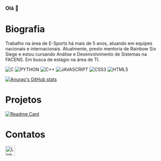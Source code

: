### Olá 👋

# Biografia

Trabalho na área de E-Sports há mais de 5 anos, atuando em equipes nacionais e internacionais. Atualmente, presto mentoria de Rainbow Six Siege e estou cursando Análise e Desenvolvimento de Sistemas na FACENS. Em busca de estágio na área de TI.

![C](https://img.shields.io/badge/C-00599C?style=for-the-badge&logo=c&logoColor=white)
![PYTHON](https://img.shields.io/badge/Python-FFD43B?style=for-the-badge&logo=python&logoColor=blue)
![C++](https://img.shields.io/badge/C%2B%2B-00599C?style=for-the-badge&logo=c%2B%2B&logoColor=white)
![JAVASCRIPT](https://img.shields.io/badge/JavaScript-323330?style=for-the-badge&logo=javascript&logoColor=F7DF1E)
![CSS3](https://img.shields.io/badge/CSS3-1572B6?style=for-the-badge&logo=css3&logoColor=white)
![HTML5](https://img.shields.io/badge/HTML5-E34F26?style=for-the-badge&logo=html5&logoColor=white)

[![Anurag's GitHub stats](https://github-readme-stats.vercel.app/api?username=pedropzd&theme=dracula)](https://github.com/anuraghazra/github-readme-stats)

# Projetos

[![Readme Card](https://github-readme-stats.vercel.app/api/pin/?username=pedropzd&repo=pedropzd.github.io&theme=dracula)](https://github.com/anuraghazra/github-readme-stats)

# Contatos

[<img src='https://img.shields.io/badge/LinkedIn-0077B5?style=for-the-badge&logo=linkedin&logoColor=white' alt='Linkedin' height='30'>](https://www.linkedin.com/in/pzddr6/)
